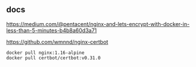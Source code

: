 
## docs

https://medium.com/@pentacent/nginx-and-lets-encrypt-with-docker-in-less-than-5-minutes-b4b8a60d3a71

https://github.com/wmnnd/nginx-certbot


```
docker pull nginx:1.16-alpine
docker pull certbot/certbot:v0.31.0



```